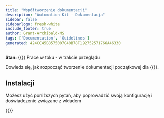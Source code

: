 ```yaml
---
title: "Współtworzenie dokumentacji"
description: "Automation Kit - Dokumentacja"
sidebar: false
sidebarlogo: fresh-white
include_footer: true
author: Grant-Archibald-MS
tags: ['Documentation', 'Guidelines']
generated: 424CC45B8575007C40B78F192752571766A46330
---
```


**Stan:** {{<externalImage src="https://github.githubassets.com/images/icons/emoji/unicode/1f6a7.png" size="16x16" text="Construction Icon">}} Prace w toku - w trakcie przeglądu

Dowiedz się, jak rozpocząć tworzenie dokumentacji początkowej dla {{<product-name>}}.

## Instalacji

Możesz użyć poniższych pytań, aby poprowadzić swoją konfigurację i doświadczenie związane z wkładem

{{<questions name="/content/pl/contribution/documentation.json" completed="Dziękujemy za wypełnienie pytań konfiguracyjnych" showNavigationButtons="false" locale="pl">}}
